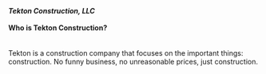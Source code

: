 <html>
  <bgcolor="#ffff99">
    <b><em>Tekton Construction, LLC</em><br />
    <br />
  Who is Tekton Construction?</b><br />
  <br/>
  <br/>
  Tekton is a construction company that focuses on the important things: construction. No funny business, no unreasonable prices, just construction.
 
</html>
